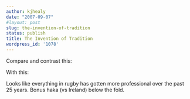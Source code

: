 ```yaml
---
author: kjhealy
date: "2007-09-07"
#layout: post
slug: the-invention-of-tradition
status: publish
title: The Invention of Tradition
wordpress_id: '1078'
---
```


Compare and contrast this:

With this:

Looks like everything in rugby has gotten more professional over the past 25 years. Bonus haka (vs Ireland) below the fold.



